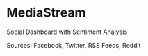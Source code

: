 MediaStream
=============

Social Dashboard with Sentiment Analysis

Sources: Facebook, Twitter, RSS Feeds, Reddit

